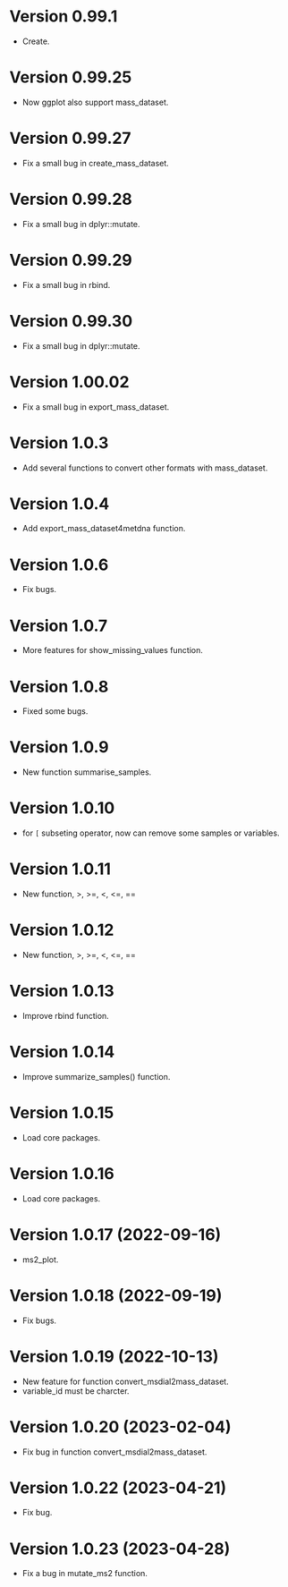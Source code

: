 # Version 0.99.1

* Create.

# Version 0.99.25

* Now ggplot also support mass_dataset.

# Version 0.99.27

* Fix a small bug in create_mass_dataset.

# Version 0.99.28

* Fix a small bug in dplyr::mutate.

# Version 0.99.29

* Fix a small bug in rbind.

# Version 0.99.30

* Fix a small bug in dplyr::mutate.

# Version 1.00.02

* Fix a small bug in export_mass_dataset.

# Version 1.0.3

* Add several functions to convert other formats with mass_dataset.

# Version 1.0.4

* Add export_mass_dataset4metdna function.


# Version 1.0.6

* Fix bugs.

# Version 1.0.7

* More features for show_missing_values function.

# Version 1.0.8

* Fixed some bugs.

# Version 1.0.9

* New function summarise_samples.

# Version 1.0.10

* for `[` subseting operator, now can remove some samples or variables.

# Version 1.0.11

* New function, >, >=, <, <=, ==

# Version 1.0.12

* New function, >, >=, <, <=, ==

# Version 1.0.13

* Improve rbind function.

# Version 1.0.14

* Improve summarize_samples() function.

# Version 1.0.15

* Load core packages.

# Version 1.0.16

* Load core packages.

# Version 1.0.17 (2022-09-16)

* ms2_plot.

# Version 1.0.18 (2022-09-19)

* Fix bugs.

# Version 1.0.19 (2022-10-13)

* New feature for function convert_msdial2mass_dataset.
* variable_id must be charcter.


# Version 1.0.20 (2023-02-04)

* Fix bug in function convert_msdial2mass_dataset.

# Version 1.0.22 (2023-04-21)

* Fix bug.

# Version 1.0.23 (2023-04-28)

* Fix a bug in mutate_ms2 function.


